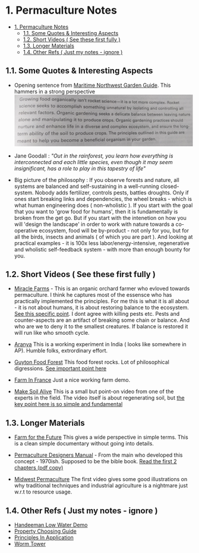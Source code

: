 # 1. Permaculture Notes
<!-- TOC -->

- [1. Permaculture Notes](#1-permaculture-notes)
    - [1.1. Some Quotes & Interesting Aspects](#11-some-quotes--interesting-aspects)
    - [1.2. Short Videos ( See these first fully )](#12-short-videos--see-these-first-fully-)
    - [1.3. Longer Materials](#13-longer-materials)
    - [1.4. Other Refs ( Just my notes - ignore )](#14-other-refs--just-my-notes---ignore-)

<!-- /TOC -->
## 1.1. Some Quotes & Interesting Aspects

* Opening sentence from [Maritime Northwest Garden Guide](). This hammers in a strong perspective ![](./Maritime.jpg) 

* Jane Goodall : *"Out in the rainforest, you learn how everything is interconnected and each little species, even though it may seem insignificant, has a role to play in this tapestry of life"*

* Big picture of the philosophy : If you observe forests and nature, all systems are balanced and self-sustaining in a well-running closed-system. Nobody adds fertilizer, controls pests, battles droughts. Only if ones start breaking links and dependencies, the wheel breaks - which is what human engineering does ( non-wholistic ). If you start with the goal that you want to 'grow food for humans', then it is fundamentally is broken from the get go. But if you start with the intenetion on how you will 'design the landscape' in order to work with nature towards a co-operative ecosystem, food will be by-product - not only for you, but for all the birds, insects and animals ( of which you are part ). And looking at practical examples - it is 100x less labor/energy-intensive, regenerative and wholistic self-feedback system - with more than enough bounty for you.

## 1.2. Short Videos ( See these first fully )

* [Miracle Farms](https://www.youtube.com/watch?v=3riW_yiCN5E) - This is an organic orchard farmer who evloved towards permaculture. I think he captures most of the essensce who has practically implemented the principles. For me this is what it is all about - it is not about humans, it is about restoring balance to the ecosystem. [See this specific point](https://youtu.be/3riW_yiCN5E?t=435). I dont agree with killing pests etc. Pests and counter-aspects are an artifact of breaking some chain or balance. And who are we to deny it to the smallest creatures. If balance is restored it will run like who smooth cycle.

* [Aranya](https://www.youtube.com/watch?v=XnTqhayGWrw) This is a working experiment in India ( looks like somewhere in AP). Humble folks, extrordinary effort.

* [Guyton Food Forest](https://www.youtube.com/watch?v=6GJFL0MD9fc) This food forest rocks. Lot of philosophical digressions. [See important point here](https://www.youtube.com/watch?v=6GJFL0MD9fc&feature=youtu.be&t=540)

* [Farm In France](https://www.youtube.com/watch?v=oNreOaTK4BU) Just a nice working farm demo.

* [Make Soil Alive](https://www.youtube.com/watch?v=S5wgHQtxgJwa) This is a small but point-on video from one of the experts in the field. The video itself is about regenerating soil, but [the key point here is so simple and fundamental](https://www.youtube.com/watch?v=S5wgHQtxgJw&feature=youtu.be&t=430) 

## 1.3. Longer Materials

* [Farm for the Future](https://vimeo.com/136857929) This gives a wide perspective in simple terms. This is a clean simple documentary without going into details. 

* [Permaculture Designers Manual](https://www.amazon.com/Permaculture-Designers-Manual-Bill-Mollison/dp/0908228015) - From the main who developed this concept - 1970ish. Supposed to be the bible book. [Read the first 2 chapters (pdf copy)](./manual.pdf)

* [Midwest Permaculture](https://www.youtube.com/watch?v=gjQ_BXo7hLk&index=1&list=PL8A13FE6DAED398CB) The first video gives some good illustrations on why traditional techniques and industrial agriculture is a nightmare just w.r.t to resource usage.

## 1.4. Other Refs ( Just my notes - ignore )

* [Handeeman Low Water Demo](https://www.youtube.com/watch?v=4IWZZcgZs6Y)
* [Property Choosing Guide](https://www.youtube.com/watch?v=bYe8ds64Bek)
* [Principles In Application](https://www.youtube.com/watch?v=N225HDyIUe8)
* [Worm Tower](https://www.youtube.com/watch?v=1pEq2QkBG4U)